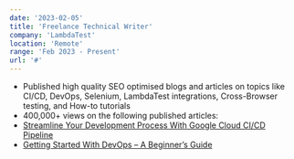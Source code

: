 ```yaml
---
date: '2023-02-05'
title: 'Freelance Technical Writer'
company: 'LambdaTest'
location: 'Remote'
range: 'Feb 2023 - Present'
url: '#'
---
```


- Published high quality SEO optimised blogs and articles on topics like CI/CD, DevOps, Selenium, LambdaTest integrations, Cross-Browser testing, and How-to tutorials
- 400,000+ views on the following published articles:
- [Streamline Your Development Process With Google Cloud CI/CD Pipeline](#)
- [Getting Started With DevOps – A Beginner’s Guide](#)
